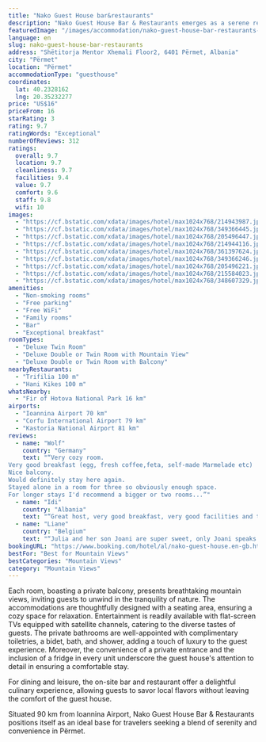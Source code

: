 ```yaml
---
title: "Nako Guest House bar&restaurants"
description: "Nako Guest House Bar & Restaurants emerges as a serene retreat in the heart of Përmet, offering guests a blend of comfort and convenience with its air-conditioned accommodations."
featuredImage: "/images/accommodation/nako-guest-house-bar-restaurants-214943987.jpg"
language: en
slug: nako-guest-house-bar-restaurants
address: "Shëtitorja Mentor Xhemali Floor2, 6401 Përmet, Albania"
city: "Përmet"
location: "Përmet"
accommodationType: "guesthouse"
coordinates:
  lat: 40.2328162
  lng: 20.35232277
price: "US$16"
priceFrom: 16
starRating: 3
rating: 9.7
ratingWords: "Exceptional"
numberOfReviews: 312
ratings:
  overall: 9.7
  location: 9.7
  cleanliness: 9.7
  facilities: 9.4
  value: 9.7
  comfort: 9.6
  staff: 9.8
  wifi: 10
images:
  - "https://cf.bstatic.com/xdata/images/hotel/max1024x768/214943987.jpg?k=367012f04c45b4836287175d97e433027fa4774081f7ddc562b0946c6501cc23&o=&hp=1"
  - "https://cf.bstatic.com/xdata/images/hotel/max1024x768/349366445.jpg?k=16929fcc867ba56a23e9eff3b667bc3b1d5e07f48d592c81c8f72f2f0b08a62e&o=&hp=1"
  - "https://cf.bstatic.com/xdata/images/hotel/max1024x768/205496447.jpg?k=493497f1b75c315215efe08de5ec5d6ce267636b9688cb1dfdda64797375d548&o=&hp=1"
  - "https://cf.bstatic.com/xdata/images/hotel/max1024x768/214944116.jpg?k=40939c436d5d16b497942c5d5c55d67472fb0b24680890a7b74861c92893a5c0&o=&hp=1"
  - "https://cf.bstatic.com/xdata/images/hotel/max1024x768/361397624.jpg?k=a4e25e2a6fb717e47af0930083617c4000b1da8721c3b572d00661a42cf56f52&o=&hp=1"
  - "https://cf.bstatic.com/xdata/images/hotel/max1024x768/349366246.jpg?k=c4d6d9ad1805d6fed4101adda4048d046e9e92adbedb6c1570cfc5a1d552d80d&o=&hp=1"
  - "https://cf.bstatic.com/xdata/images/hotel/max1024x768/205496221.jpg?k=352e00e50f62ad8fc89f55f52fc5c32fc2b4a963aecdd352869ab8c451ac5d14&o=&hp=1"
  - "https://cf.bstatic.com/xdata/images/hotel/max1024x768/215584023.jpg?k=4d0bb887a0b68f79c754fad92294fb13f1245bf9fc89dbf11d82b278c5df513a&o=&hp=1"
  - "https://cf.bstatic.com/xdata/images/hotel/max1024x768/348607329.jpg?k=501dcc898b0f0c43612757eff9d369fe43f9cbcf1c3f729af03211adfa458fac&o=&hp=1"
amenities:
  - "Non-smoking rooms"
  - "Free parking"
  - "Free WiFi"
  - "Family rooms"
  - "Bar"
  - "Exceptional breakfast"
roomTypes:
  - "Deluxe Twin Room"
  - "Deluxe Double or Twin Room with Mountain View"
  - "Deluxe Double or Twin Room with Balcony"
nearbyRestaurants:
  - "Trifilia 100 m"
  - "Hani Kikes 100 m"
whatsNearby:
  - "Fir of Hotova National Park 16 km"
airports:
  - "Ioannina Airport 70 km"
  - "Corfu International Airport 79 km"
  - "Kastoria National Airport 81 km"
reviews:
  - name: "Wolf"
    country: "Germany"
    text: "“Very cozy room.
Very good breakfast (egg, fresh coffee,feta, self-made Marmelade etc)
Nice balcony.
Would definitely stay here again.
Stayed alone in a room for three so obviously enough space.
For longer stays I'd recommend a bigger or two rooms...”"
  - name: "Idi"
    country: "Albania"
    text: "“Great host, very good breakfast, very good facilities and the location is just perfect, directly to the center of the city.!”"
  - name: "Liane"
    country: "Belgium"
    text: "“Julia and her son Joani are super sweet, only Joani speaks a bit English. The room is beautiful and the bathroom of some rooms super spacious. Wifi is working well. Included is an extensive breakfast which varied a little bit from day to...”"
bookingURL: "https://www.booking.com/hotel/al/nako-guest-house.en-gb.html?aid=8035640"
bestFor: "Best for Mountain Views"
bestCategories: "Mountain Views"
category: "Mountain Views"
---
```


Each room, boasting a private balcony, presents breathtaking mountain views, inviting guests to unwind in the tranquility of nature. The accommodations are thoughtfully designed with a seating area, ensuring a cozy space for relaxation. Entertainment is readily available with flat-screen TVs equipped with satellite channels, catering to the diverse tastes of guests. The private bathrooms are well-appointed with complimentary toiletries, a bidet, bath, and shower, adding a touch of luxury to the guest experience. Moreover, the convenience of a private entrance and the inclusion of a fridge in every unit underscore the guest house's attention to detail in ensuring a comfortable stay.

For dining and leisure, the on-site bar and restaurant offer a delightful culinary experience, allowing guests to savor local flavors without leaving the comfort of the guest house.

Situated 90 km from Ioannina Airport, Nako Guest House Bar & Restaurants positions itself as an ideal base for travelers seeking a blend of serenity and convenience in Përmet.